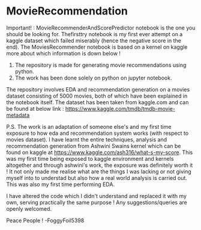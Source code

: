 # MovieRecommendation

Important! : MovieRecommenderAndScorePredictor notebook is the one you should be looking for. Thefirsttry notebook is my first ever attempt on a kaggle dataset which failed miserably (hence the negative score in the end). The MoviesRecommender notebook is based on a kernel on kaggle more about which information is down below !


1. The repository is made for generating movie recommendations using python.
2. The work has been done solely on python on jupyter notebook.

The repository involves EDA and recommendation generation on a movies dataset consisting of 5000 movies, both of which have been explained in the notebook itself.
The dataset has been taken from kaggle.com and can be found at below link :
https://www.kaggle.com/tmdb/tmdb-movie-metadata



P.S. The work is an adaptation of someone else's and my first time exposure to how eda and recommendation system works (with respect to movies dataset). I have learnt the entire techniques, analysis and recommendation generation from Ashwini Swains kernel which can be found on kaggle at https://www.kaggle.com/ash316/what-s-my-score. This was my first time being exposed to kaggle environment and kernels altogether and through ashwini's work, the exposure was definitely worth it ! It not only made me realise what are the things I was lacking or not giving myself into to understad but also how a real world analysis is carried out. This was also my first time performing EDA.

I have altered the code which I didn't understand and replaced it with my own, serving practically the same purpose !
Any suggestions/queries are openly welcomed. 





Peace People !
-FoggyFoil5398

